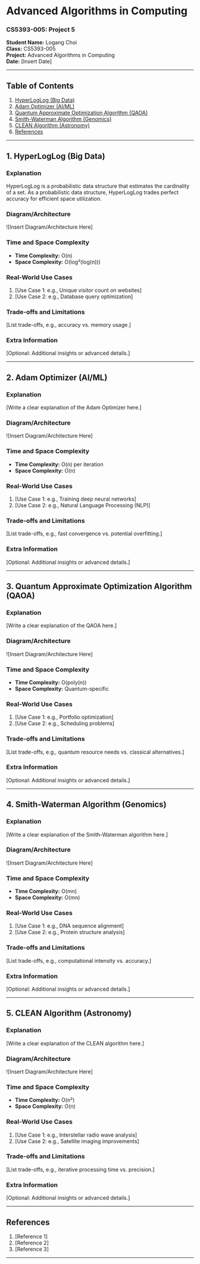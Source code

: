 # Advanced Algorithms in Computing  
### CS5393-005: Project 5  
**Student Name:** Logang Choi  
**Class:** CS5393-005  
**Project:** Advanced Algorithms in Computing  
**Date:** [Insert Date]  

---

## **Table of Contents**  
1. [HyperLogLog (Big Data)](#hyperloglog-big-data)  
2. [Adam Optimizer (AI/ML)](#adam-optimizer-aiml)  
3. [Quantum Approximate Optimization Algorithm (QAOA)](#qaoa-quantum-computing)  
4. [Smith-Waterman Algorithm (Genomics)](#smith-waterman-genomics)  
5. [CLEAN Algorithm (Astronomy)](#clean-algorithm-astronomy)  
6. [References](#references)  

---

## **1. HyperLogLog (Big Data)**  
### **Explanation**  
HyperLogLog is a probabilistic data structure that estimates the cardinality of a set. As a probabilistic data structure, HyperLogLog trades perfect accuracy for efficient space utilization.

### **Diagram/Architecture**  
![Insert Diagram/Architecture Here]  

### **Time and Space Complexity**  
- **Time Complexity:** O(n)  
- **Space Complexity:** O(log²(log(n)))  

### **Real-World Use Cases**  
1. [Use Case 1: e.g., Unique visitor count on websites]  
2. [Use Case 2: e.g., Database query optimization]  

### **Trade-offs and Limitations**  
[List trade-offs, e.g., accuracy vs. memory usage.]  

### **Extra Information**  
[Optional: Additional insights or advanced details.]  

---

## **2. Adam Optimizer (AI/ML)**  
### **Explanation**  
[Write a clear explanation of the Adam Optimizer here.]  

### **Diagram/Architecture**  
![Insert Diagram/Architecture Here]  

### **Time and Space Complexity**  
- **Time Complexity:** O(n) per iteration  
- **Space Complexity:** O(n)  

### **Real-World Use Cases**  
1. [Use Case 1: e.g., Training deep neural networks]  
2. [Use Case 2: e.g., Natural Language Processing (NLP)]  

### **Trade-offs and Limitations**  
[List trade-offs, e.g., fast convergence vs. potential overfitting.]  

### **Extra Information**  
[Optional: Additional insights or advanced details.]  

---

## **3. Quantum Approximate Optimization Algorithm (QAOA)**  
### **Explanation**  
[Write a clear explanation of the QAOA here.]  

### **Diagram/Architecture**  
![Insert Diagram/Architecture Here]  

### **Time and Space Complexity**  
- **Time Complexity:** O(poly(n))  
- **Space Complexity:** Quantum-specific  

### **Real-World Use Cases**  
1. [Use Case 1: e.g., Portfolio optimization]  
2. [Use Case 2: e.g., Scheduling problems]  

### **Trade-offs and Limitations**  
[List trade-offs, e.g., quantum resource needs vs. classical alternatives.]  

### **Extra Information**  
[Optional: Additional insights or advanced details.]  

---

## **4. Smith-Waterman Algorithm (Genomics)**  
### **Explanation**  
[Write a clear explanation of the Smith-Waterman algorithm here.]  

### **Diagram/Architecture**  
![Insert Diagram/Architecture Here]  

### **Time and Space Complexity**  
- **Time Complexity:** O(mn)  
- **Space Complexity:** O(mn)  

### **Real-World Use Cases**  
1. [Use Case 1: e.g., DNA sequence alignment]  
2. [Use Case 2: e.g., Protein structure analysis]  

### **Trade-offs and Limitations**  
[List trade-offs, e.g., computational intensity vs. accuracy.]  

### **Extra Information**  
[Optional: Additional insights or advanced details.]  

---

## **5. CLEAN Algorithm (Astronomy)**  
### **Explanation**  
[Write a clear explanation of the CLEAN algorithm here.]  

### **Diagram/Architecture**  
![Insert Diagram/Architecture Here]  

### **Time and Space Complexity**  
- **Time Complexity:** O(n²)  
- **Space Complexity:** O(n)  

### **Real-World Use Cases**  
1. [Use Case 1: e.g., Interstellar radio wave analysis]  
2. [Use Case 2: e.g., Satellite imaging improvements]  

### **Trade-offs and Limitations**  
[List trade-offs, e.g., iterative processing time vs. precision.]  

### **Extra Information**  
[Optional: Additional insights or advanced details.]  

---

## **References**  
1. [Reference 1]  
2. [Reference 2]  
3. [Reference 3]  

---

